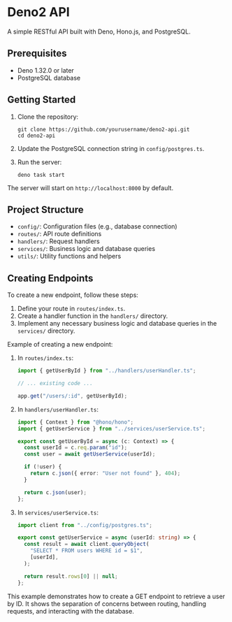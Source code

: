 # Deno2 API

A simple RESTful API built with Deno, Hono.js, and PostgreSQL.

## Prerequisites

- Deno 1.32.0 or later
- PostgreSQL database

## Getting Started

1. Clone the repository:

   ```
   git clone https://github.com/yourusername/deno2-api.git
   cd deno2-api
   ```

2. Update the PostgreSQL connection string in `config/postgres.ts`.

3. Run the server:
   ```
   deno task start
   ```

The server will start on `http://localhost:8000` by default.

## Project Structure

- `config/`: Configuration files (e.g., database connection)
- `routes/`: API route definitions
- `handlers/`: Request handlers
- `services/`: Business logic and database queries
- `utils/`: Utility functions and helpers

## Creating Endpoints

To create a new endpoint, follow these steps:

1. Define your route in `routes/index.ts`.
2. Create a handler function in the `handlers/` directory.
3. Implement any necessary business logic and database queries in the
   `services/` directory.

Example of creating a new endpoint:

1. In `routes/index.ts`:

   ```typescript
   import { getUserById } from "../handlers/userHandler.ts";

   // ... existing code ...

   app.get("/users/:id", getUserById);
   ```

2. In `handlers/userHandler.ts`:

   ```typescript
   import { Context } from "@hono/hono";
   import { getUserService } from "../services/userService.ts";

   export const getUserById = async (c: Context) => {
     const userId = c.req.param("id");
     const user = await getUserService(userId);

     if (!user) {
       return c.json({ error: "User not found" }, 404);
     }

     return c.json(user);
   };
   ```

3. In `services/userService.ts`:

   ```typescript
   import client from "../config/postgres.ts";

   export const getUserService = async (userId: string) => {
     const result = await client.queryObject(
       "SELECT * FROM users WHERE id = $1",
       [userId],
     );

     return result.rows[0] || null;
   };
   ```

This example demonstrates how to create a GET endpoint to retrieve a user by ID.
It shows the separation of concerns between routing, handling requests, and
interacting with the database.
